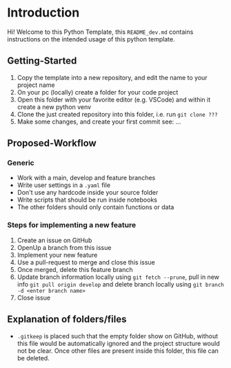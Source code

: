 # Introduction

Hi! Welcome to this Python Template, this `README_dev.md` contains instructions on the intended usage of this python template.

## Getting-Started
1. Copy the template into a new repository, and edit the name to your project name
2. On your pc (locally) create a folder for your code project
3. Open this folder with your favorite editor (e.g. VSCode) and within it create a new python venv
4. Clone the just created repository into this folder, i.e. run `git clone ???`
5. Make some changes, and create your first commit see: ...

## Proposed-Workflow

### Generic
- Work with a main, develop and feature branches
- Write user settings in a `.yaml` file
- Don't use any hardcode inside your source folder
- Write scripts that should be run inside notebooks
- The other folders should only contain functions or data


### Steps for implementing a new feature
1. Create an issue on GitHub
2. OpenUp a branch from this issue
3. Implement your new feature
4. Use a pull-request to merge and close this issue
5. Once merged, delete this feature branch
6. Update branch information locally using `git fetch --prune`, pull in new info `git pull origin develop` and delete branch locally using `git branch -d <enter branch name>`
7. Close issue


## Explanation of folders/files

- `.gitkeep` is placed such that the empty folder show on GitHub, without this file would be automatically ignored and the project structure would not be clear. Once other files are present inside this folder, this file can be deleted.
